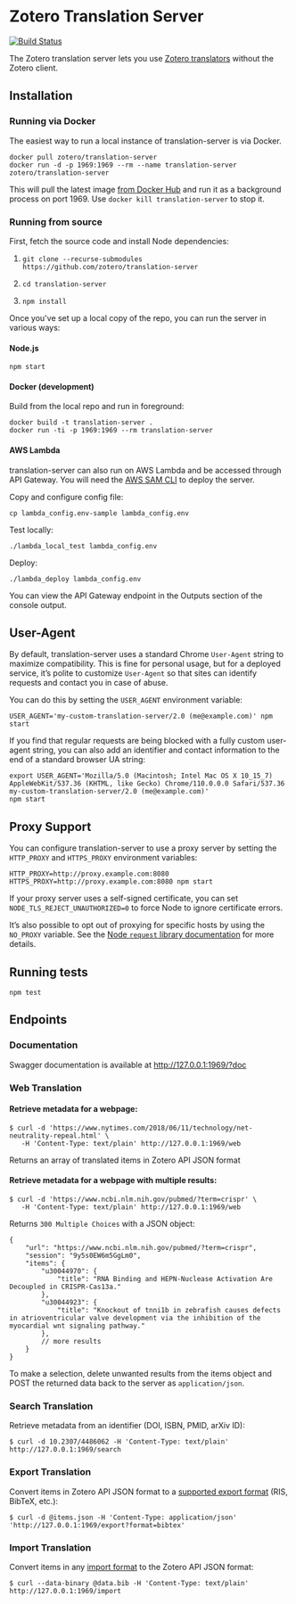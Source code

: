 # Zotero Translation Server

[![Build Status](https://img.shields.io/github/actions/workflow/status/zotero/translation-server/ci.yml?branch=master)](https://github.com/zotero/translation-server/actions)


The Zotero translation server lets you use [Zotero translators](https://www.zotero.org/support/translators) without the Zotero client.

## Installation

### Running via Docker

The easiest way to run a local instance of translation-server is via Docker.

```
docker pull zotero/translation-server
docker run -d -p 1969:1969 --rm --name translation-server zotero/translation-server
```

This will pull the latest image [from Docker Hub](https://registry.hub.docker.com/r/zotero/translation-server)
and run it as a background process on port 1969. Use `docker kill translation-server` to stop it.

### Running from source

First, fetch the source code and install Node dependencies:

1. `git clone --recurse-submodules https://github.com/zotero/translation-server`

1. `cd translation-server`

1. `npm install`

Once you've set up a local copy of the repo, you can run the server in various ways:

#### Node.js

`npm start`

#### Docker (development)

Build from the local repo and run in foreground:

```
docker build -t translation-server .
docker run -ti -p 1969:1969 --rm translation-server
```

#### AWS Lambda

translation-server can also run on AWS Lambda and be accessed through API Gateway. You will need the [AWS SAM CLI](https://docs.aws.amazon.com/lambda/latest/dg/sam-cli-requirements.html) to deploy the server.

Copy and configure config file:
```
cp lambda_config.env-sample lambda_config.env
```

Test locally:
```
./lambda_local_test lambda_config.env
```

Deploy:
```
./lambda_deploy lambda_config.env
```

You can view the API Gateway endpoint in the Outputs section of the console output.

## User-Agent

By default, translation-server uses a standard Chrome `User-Agent` string to maximize compatibility. This is fine for personal usage, but for a deployed service, it’s polite to customize `User-Agent` so that sites can identify requests and contact you in case of abuse.

You can do this by setting the `USER_AGENT` environment variable:

`USER_AGENT='my-custom-translation-server/2.0 (me@example.com)' npm start`

If you find that regular requests are being blocked with a fully custom user-agent string, you can also add an identifier and contact information to the end of a standard browser UA string:

```
export USER_AGENT='Mozilla/5.0 (Macintosh; Intel Mac OS X 10_15_7) AppleWebKit/537.36 (KHTML, like Gecko) Chrome/110.0.0.0 Safari/537.36 my-custom-translation-server/2.0 (me@example.com)'
npm start
```

## Proxy Support

You can configure translation-server to use a proxy server by setting the `HTTP_PROXY` and `HTTPS_PROXY` environment variables:

`HTTP_PROXY=http://proxy.example.com:8080 HTTPS_PROXY=http://proxy.example.com:8080 npm start`

If your proxy server uses a self-signed certificate, you can set `NODE_TLS_REJECT_UNAUTHORIZED=0` to force Node to ignore certificate errors.

It’s also possible to opt out of proxying for specific hosts by using the `NO_PROXY` variable. See the [Node `request` library documentation](https://github.com/request/request#controlling-proxy-behaviour-using-environment-variables) for more details.

## Running tests

`npm test`

## Endpoints

### Documentation

Swagger documentation is available at http://127.0.0.1:1969/?doc

### Web Translation

#### Retrieve metadata for a webpage:

```
$ curl -d 'https://www.nytimes.com/2018/06/11/technology/net-neutrality-repeal.html' \
   -H 'Content-Type: text/plain' http://127.0.0.1:1969/web
```

Returns an array of translated items in Zotero API JSON format

#### Retrieve metadata for a webpage with multiple results:

```
$ curl -d 'https://www.ncbi.nlm.nih.gov/pubmed/?term=crispr' \
   -H 'Content-Type: text/plain' http://127.0.0.1:1969/web
```

Returns `300 Multiple Choices` with a JSON object:

```
{
	"url": "https://www.ncbi.nlm.nih.gov/pubmed/?term=crispr",
	"session": "9y5s0EW6m5GgLm0",
	"items": {
		"u30044970": {
			"title": "RNA Binding and HEPN-Nuclease Activation Are Decoupled in CRISPR-Cas13a."
		},
		"u30044923": {
			"title": "Knockout of tnni1b in zebrafish causes defects in atrioventricular valve development via the inhibition of the myocardial wnt signaling pathway."
		},
		// more results
	}
}
```

To make a selection, delete unwanted results from the items object and POST the returned data back to the server as `application/json`.


### Search Translation

Retrieve metadata from an identifier (DOI, ISBN, PMID, arXiv ID):

```
$ curl -d 10.2307/4486062 -H 'Content-Type: text/plain' http://127.0.0.1:1969/search
```

### Export Translation

Convert items in Zotero API JSON format to a [supported export format](https://github.com/zotero/translation-server/blob/master/src/formats.js) (RIS, BibTeX, etc.):

```
$ curl -d @items.json -H 'Content-Type: application/json' 'http://127.0.0.1:1969/export?format=bibtex'
```

### Import Translation

Convert items in any [import format](https://www.zotero.org/support/kb/importing_standardized_formats)
to the Zotero API JSON format:

```
$ curl --data-binary @data.bib -H 'Content-Type: text/plain' http://127.0.0.1:1969/import
